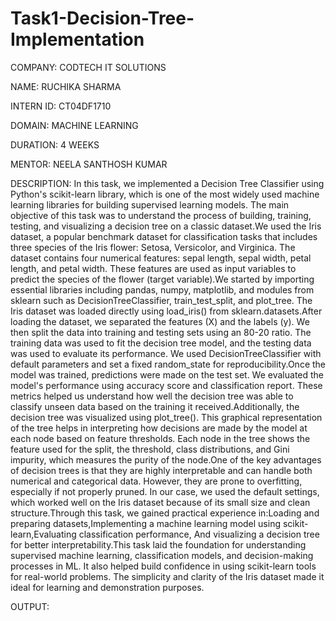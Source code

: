 # Task1-Decision-Tree-Implementation

COMPANY: CODTECH IT SOLUTIONS

NAME: RUCHIKA SHARMA

INTERN ID: CT04DF1710

DOMAIN: MACHINE LEARNING

DURATION: 4 WEEKS

MENTOR: NEELA SANTHOSH KUMAR

DESCRIPTION: In this task, we implemented a Decision Tree Classifier using Python's scikit-learn library, which is one of the most widely used machine learning libraries for building supervised learning models. The main objective of this task was to understand the process of building, training, testing, and visualizing a decision tree on a classic dataset.We used the Iris dataset, a popular benchmark dataset for classification tasks that includes three species of the Iris flower: Setosa, Versicolor, and Virginica. The dataset contains four numerical features: sepal length, sepal width, petal length, and petal width. These features are used as input variables to predict the species of the flower (target variable).We started by importing essential libraries including pandas, numpy, matplotlib, and modules from sklearn such as DecisionTreeClassifier, train_test_split, and plot_tree. The Iris dataset was loaded directly using load_iris() from sklearn.datasets.After loading the dataset, we separated the features (X) and the labels (y). We then split the data into training and testing sets using an 80-20 ratio. The training data was used to fit the decision tree model, and the testing data was used to evaluate its performance. We used DecisionTreeClassifier with default parameters and set a fixed random_state for reproducibility.Once the model was trained, predictions were made on the test set. We evaluated the model's performance using accuracy score and classification report. These metrics helped us understand how well the decision tree was able to classify unseen data based on the training it received.Additionally, the decision tree was visualized using plot_tree(). This graphical representation of the tree helps in interpreting how decisions are made by the model at each node based on feature thresholds. Each node in the tree shows the feature used for the split, the threshold, class distributions, and Gini impurity, which measures the purity of the node.One of the key advantages of decision trees is that they are highly interpretable and can handle both numerical and categorical data. However, they are prone to overfitting, especially if not properly pruned. In our case, we used the default settings, which worked well on the Iris dataset because of its small size and clean structure.Through this task, we gained practical experience in:Loading and preparing datasets,Implementing a machine learning model using scikit-learn,Evaluating classification performance,
And visualizing a decision tree for better interpretability.This task laid the foundation for understanding supervised machine learning, classification models, and decision-making processes in ML. It also helped build confidence in using scikit-learn tools for real-world problems. The simplicity and clarity of the Iris dataset made it ideal for learning and demonstration purposes.

OUTPUT: 
